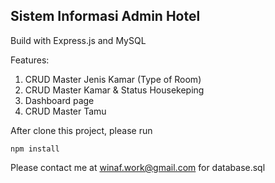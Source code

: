 ## Sistem Informasi Admin Hotel
Build with Express.js and MySQL

Features:
1. CRUD Master Jenis Kamar (Type of Room)
2. CRUD Master Kamar & Status Housekeping
3. Dashboard page
4. CRUD Master Tamu

After clone this project, please run

```npm install```

Please contact me at winaf.work@gmail.com for database.sql
